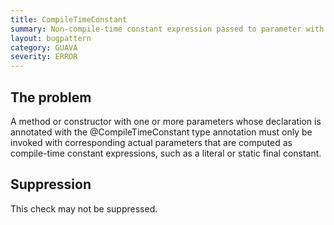 ```yaml
---
title: CompileTimeConstant
summary: Non-compile-time constant expression passed to parameter with @CompileTimeConstant type annotation.
layout: bugpattern
category: GUAVA
severity: ERROR
---
```


<!--
*** AUTO-GENERATED, DO NOT MODIFY ***
To make changes, edit the @BugPattern annotation or the explanation in docs/bugpattern.
-->

## The problem
A method or constructor with one or more parameters whose declaration is annotated with the @CompileTimeConstant type annotation must only be invoked with corresponding actual parameters that are computed as compile-time constant expressions, such as a literal or static final constant.

## Suppression
This check may not be suppressed.

